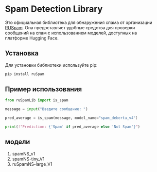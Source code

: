 
# Spam Detection Library

Это официальная библиотека для обнаружения спама от организации [RUSpam](https://huggingface.co/RUSpam). Она предоставляет удобные средства для проверки сообщений на спам с использованием моделей, доступных на платформе Hugging Face.

## Установка

Для установки библиотеки используйте pip:

```bash
pip install ruSpam
```

## Пример использования

```python
from ruSpamLib import is_spam

message = input("Введите сообщение: ")

pred_average = is_spam(message, model_name="spam_deberta_v4")

print(f"Prediction: {'Spam' if pred_average else 'Not Spam'}")
```

## модели 

1. spamNS_v1
2. spamNS-tiny_V1
2. ruSpamNS-large_V1
